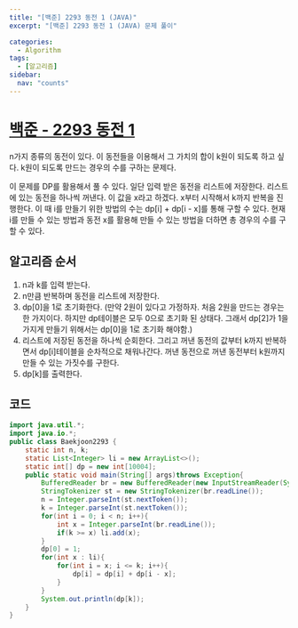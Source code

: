 ```yaml
---
title: "[백준] 2293 동전 1 (JAVA)"
excerpt: "[백준] 2293 동전 1 (JAVA) 문제 풀이"

categories:
  - Algorithm
tags:
  - [알고리즘]
sidebar:
  nav: "counts"
---
```


# [백준 - 2293 동전 1](https://www.acmicpc.net/problem/2293)

n가지 종류의 동전이 있다. 이 동전들을 이용해서 그 가치의 합이 k원이 되도록 하고 싶다. k원이 되도록 만드는 경우의 수를 구하는 문제다.

이 문제를 DP를 활용해서 풀 수 있다. 일단 입력 받은 동전을 리스트에 저장한다. 리스트에 있는 동전을 하나씩 꺼낸다. 이 값을 x라고 하겠다. x부터 시작해서 k까지 반복을 진행한다. 이 때 i를 만들기 위한 방법의 수는 dp[i] + dp[i - x]를 통해 구할 수 있다. 현재 i를 만들 수 있는 방법과 동전 x를 활용해 만들 수 있는 방법을 더하면 총 경우의 수를 구할 수 있다.

## 알고리즘 순서

1. n과 k를 입력 받는다.
2. n만큼 반복하며 동전을 리스트에 저장한다.
3. dp[0]을 1로 초기화한다. (만약 2원이 있다고 가정하자. 처음 2원을 만드는 경우는 한 가지이다. 하지만 dp테이블은 모두 0으로 초기화 된 상태다. 그래서 dp[2]가 1을 가지게 만들기 위해서는 dp[0]을 1로 초기화 해야함.)
4. 리스트에 저장된 동전을 하나씩 순회한다. 그리고 꺼낸 동전의 값부터 k까지 반복하면서 dp[i]테이블을 순차적으로 채워나간다. 꺼낸 동전으로 꺼낸 동전부터 k원까지 만들 수 있는 가짓수를 구한다.
5. dp[k]를 출력한다.

## 코드

```java
import java.util.*;
import java.io.*;
public class Baekjoon2293 {
    static int n, k;
    static List<Integer> li = new ArrayList<>();
    static int[] dp = new int[10004];
    public static void main(String[] args)throws Exception{
        BufferedReader br = new BufferedReader(new InputStreamReader(System.in));
        StringTokenizer st = new StringTokenizer(br.readLine());
        n = Integer.parseInt(st.nextToken());
        k = Integer.parseInt(st.nextToken());
        for(int i = 0; i < n; i++){
            int x = Integer.parseInt(br.readLine());
            if(k >= x) li.add(x);
        }
        dp[0] = 1;
        for(int x : li){
            for(int i = x; i <= k; i++){
                dp[i] = dp[i] + dp[i - x];
            }
        }
        System.out.println(dp[k]);
    }
}
```
